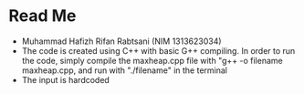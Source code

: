 # Read Me
- Muhammad Hafizh Rifan Rabtsani (NIM 1313623034)
- The code is created using C++ with basic G++ compiling. In order to run the code, simply compile the maxheap.cpp file with "g++ -o filename maxheap.cpp, and run with "./filename" in the terminal
- The input is hardcoded
